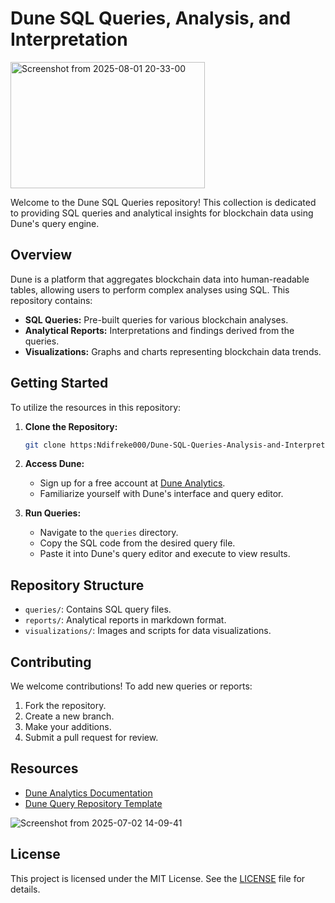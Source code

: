 # Dune SQL Queries, Analysis, and Interpretation

<img width="311" height="202" alt="Screenshot from 2025-08-01 20-33-00" src="https://github.com/user-attachments/assets/717507cb-587c-4749-9ca1-67b71826b43c" />



Welcome to the Dune SQL Queries repository! This collection is dedicated to providing SQL queries and analytical insights for blockchain data using Dune's query engine.

## Overview

Dune is a platform that aggregates blockchain data into human-readable tables, allowing users to perform complex analyses using SQL. This repository contains:

- **SQL Queries:** Pre-built queries for various blockchain analyses.
- **Analytical Reports:** Interpretations and findings derived from the queries.
- **Visualizations:** Graphs and charts representing blockchain data trends.

## Getting Started

To utilize the resources in this repository:

1. **Clone the Repository:**
   ```bash
   git clone https:Ndifreke000/Dune-SQL-Queries-Analysis-and-Interpretation.git
   ```
2. **Access Dune:**
   - Sign up for a free account at [Dune Analytics](https://dune.com/).
   - Familiarize yourself with Dune's interface and query editor.

3. **Run Queries:** 
   - Navigate to the `queries` directory.
   - Copy the SQL code from the desired query file.
   - Paste it into Dune's query editor and execute to view results.

## Repository Structure

- `queries/`: Contains SQL query files.
- `reports/`: Analytical reports in markdown format.
- `visualizations/`: Images and scripts for data visualizations.

## Contributing

We welcome contributions! To add new queries or reports:

1. Fork the repository.
2. Create a new branch.
3. Make your additions.
4. Submit a pull request for review.

## Resources

- [Dune Analytics Documentation](https://docs.dune.com/)
- [Dune Query Repository Template](https://github.com/duneanalytics/DuneQueryRepo)

![Screenshot from 2025-07-02 14-09-41](https://github.com/user-attachments/assets/b5332d31-f654-49f7-b2e7-be8c4caf7033)


## License

This project is licensed under the MIT License. See the [LICENSE](LICENSE) file for details.
```
